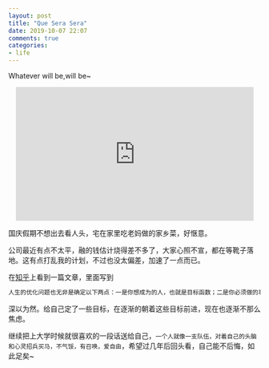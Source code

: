 ```yaml
---
layout: post
title: "Que Sera Sera"
date: 2019-10-07 22:07
comments: true
categories: 
- life
---
```


Whatever will be,will be~

<!-- more -->

<center><iframe width="475" height="267" src="https://www.youtube.com/embed/924Ryk0jW7g" frameborder="0" allow="accelerometer; autoplay; encrypted-media; gyroscope; picture-in-picture" allowfullscreen></iframe></center>

国庆假期不想出去看人头，宅在家里吃老妈做的家乡菜，好惬意。

公司最近有点不太平，融的钱估计烧得差不多了，大家心照不宣，都在等靴子落地。这有点打乱我的计划，不过也没太偏差，加速了一点而已。

在[知乎](http://daily.zhihu.com/story/9715197)上看到一篇文章，里面写到

```c
人生的优化问题也无非是确定以下两点：一是你想成为的人，也就是目标函数；二是你必须做的事，也就是约束条件。
```

深以为然。给自己定了一些目标，在逐渐的朝着这些目标前进，现在也逐渐不那么焦虑。

继续把上大学时候就很喜欢的一段话送给自己，``一个人就像一支队伍，对着自己的头脑和心灵招兵买马，不气馁，有召唤，爱自由``，希望过几年后回头看，自己能不后悔，如此足矣~


